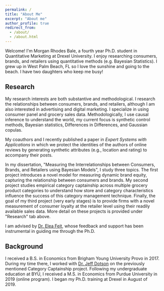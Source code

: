 ```yaml
---
permalink: /
title: "About Me"
excerpt: "About me"
author_profile: true
redirect_from: 
  - /about/
  - /about.html
---
```


Welcome! I'm Morgan Rhodes Bale, a fourth year Ph.D. student in Quantitative Marketing at Drexel University. I enjoy researching consumers, brands, and retailers using quantitative methods (e.g. Bayesian Statistics). I grew up in West Palm Beach, FL so I love the sunshine and going to the beach. I have two daughters who keep me busy! 

## Research

My research interests are both substantive and methodological. I research the relationships between consumers, brands, and retailers, although I am also interested in advertising and digital marketing. I specialize in using consumer panel and grocery sales data. Methodologically, I use causal inference to understand the world, my current focus is synthetic control methods, Bayesian statistics, Differences in Differences, and Gaussian copulas. 

My coauthors and I recently published a paper in *Expert Systems with Applications* in which we protect the identities of the authors of online reviews by generating synthetic attributes (e.g., location and rating) to accompany their posts.

In my dissertation, "Measuring the Interrelationships between Consumers, Brands, and Retailers using Bayesian Models", I study three topics. The first project introduces a novel model for measuring dynamic brand equity, capturing the relationship between consumers and brands. My second project studies empirical category captainship across multiple grocery product categories to understand how store and category characteristics influence the success of this category management technique. Finally, the goal of my third project (very early stages) is to provide firms with a novel measurement of consumer loyalty at the retailer level using their readily available sales data. More detail on these projects is provided under "Research" tab above. 

I am advised by [Dr. Elea Feit](https://www.lebow.drexel.edu/people/eleafeit), whose feedback and support has been instrumental in guiding me through the Ph.D.

## Background

I received a B.S. in Economics from Brigham Young University Provo in 2017. During my time there, I worked with [Dr. Jeff Dotson](https://marriott.byu.edu/directory/details?id=33658) on the previously mentioned Category Captainship project. Following my undergraduate education at BYU, I received a M.S. in Economics from Purdue University in 2019 (online program). I began my Ph.D. training at Drexel in August of 2019.
